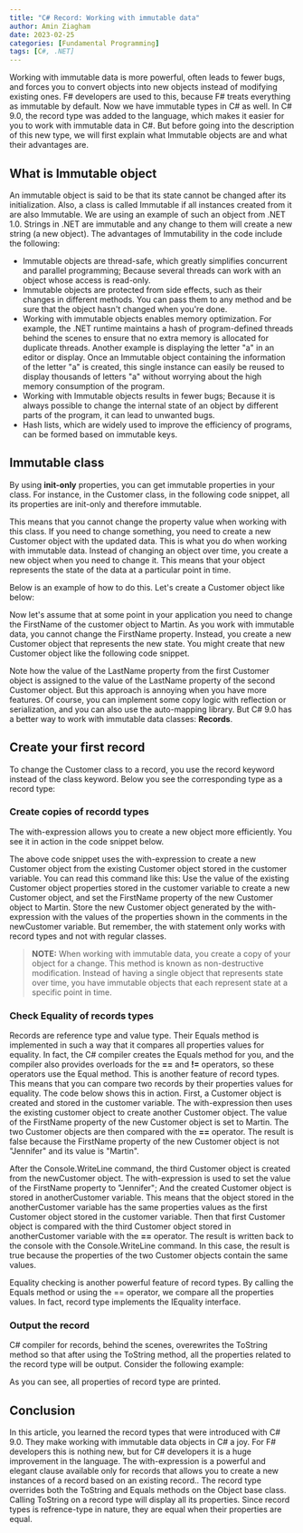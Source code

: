 ```yaml
---
title: "C# Record: Working with immutable data"
author: Amin Ziagham
date: 2023-02-25
categories: [Fundamental Programming]
tags: [C#, .NET]
---
```


Working with immutable data is more powerful, often leads to fewer bugs, and forces you to convert objects into new objects instead of modifying existing ones. F# developers are used to this, because F# treats everything as immutable by default. Now we have immutable types in C# as well. In C# 9.0, the record type was added to the language, which makes it easier for you to work with immutable data in C#. But before going into the description of this new type, we will first explain what Immutable objects are and what their advantages are.

## What is Immutable object
An immutable object is said to be that its state cannot be changed after its initialization. Also, a class is called Immutable if all instances created from it are also Immutable. We are using an example of such an object from .NET 1.0. Strings in .NET are immutable and any change to them will create a new string (a new object). The advantages of Immutability in the code include the following:

- Immutable objects are thread-safe, which greatly simplifies concurrent and parallel programming; Because several threads can work with an object whose access is read-only.
- Immutable objects are protected from side effects, such as their changes in different methods. You can pass them to any method and be sure that the object hasn't changed when you're done.
- Working with immutable objects enables memory optimization. For example, the .NET runtime maintains a hash of program-defined threads behind the scenes to ensure that no extra memory is allocated for duplicate threads. Another example is displaying the letter "a" in an editor or display. Once an Immutable object containing the information of the letter "a" is created, this single instance can easily be reused to display thousands of letters "a" without worrying about the high memory consumption of the program.
- Working with Immutable objects results in fewer bugs; Because it is always possible to change the internal state of an object by different parts of the program, it can lead to unwanted bugs.
- Hash lists, which are widely used to improve the efficiency of programs, can be formed based on immutable keys.

## Immutable class
By using **init-only** properties, you can get immutable properties in your class. For instance, in the Customer class, in the following code snippet, all its properties are init-only and therefore immutable. 
<script src="https://gist.github.com/ziagham/ac03e8a83a07dcba167313f6c54f4333.js"></script>
This means that you cannot change the property value when working with this class. If you need to change something, you need to create a new Customer object with the updated data. This is what you do when working with immutable data. Instead of changing an object over time, you create a new object when you need to change it. This means that your object represents the state of the data at a particular point in time.

Below is an example of how to do this. Let's create a Customer object like below:
<script src="https://gist.github.com/ziagham/f9a2436cbb6742f9aa5a35ce4f1dbd93.js"></script>
Now let's assume that at some point in your application you need to change the FirstName of the customer object to Martin. As you work with immutable data, you cannot change the FirstName property. Instead, you create a new Customer object that represents the new state. You might create that new Customer object like the following code snippet. 
<script src="https://gist.github.com/ziagham/c64ff8f03844a87db4420c5e78644b70.js"></script>
Note how the value of the LastName property from the first Customer object is assigned to the value of the LastName property of the second Customer object. But this approach is annoying when you have more features. Of course, you can implement some copy logic with reflection or serialization, and you can also use the auto-mapping library. But C# 9.0 has a better way to work with immutable data classes: **Records**.

## Create your first record
To change the Customer class to a record, you use the record keyword instead of the class keyword. Below you see the corresponding type as a record type:
<script src="https://gist.github.com/ziagham/f35f21e52cdba43bf68f7ccb61fef753.js"></script>

### Create copies of recordd types
The with-expression allows you to create a new object more efficiently. You see it in action in the code snippet below.
<script src="https://gist.github.com/ziagham/45b47430da8061f897ff9e73e6fff598.js"></script>
The above code snippet uses the with-expression to create a new Customer object from the existing Customer object stored in the customer variable. You can read this command like this: Use the value of the existing Customer object properties stored in the customer variable to create a new Customer object, and set the FirstName property of the new Customer object to Martin. Store the new Customer object generated by the with-expression with the values of the properties shown in the comments in the newCustomer variable. But remember, the with statement only works with record types and not with regular classes.

<blockquote class="yellow">
<b>NOTE:</b> When working with immutable data, you create a copy of your object for a change. This method is known as non-destructive modification. Instead of having a single object that represents state over time, you have immutable objects that each represent state at a specific point in time.
</blockquote>

### Check Equality of records types
Records are reference type and value type. Their Equals method is implemented in such a way that it compares all properties values for equality. In fact, the C# compiler creates the Equals method for you, and the compiler also provides overloads for the **==** and **!=** operators, so these operators use the Equal method. This is another feature of record types. This means that you can compare two records by their properties values for equality. The code below shows this in action. First, a Customer object is created and stored in the customer variable. The with-expression then uses the existing customer object to create another Customer object. The value of the FirstName property of the new Customer object is set to Martin. The two Customer objects are then compared with the **==** operator. The result is false because the FirstName property of the new Customer object is not "Jennifer" and its value is "Martin".
<script src="https://gist.github.com/ziagham/ff5415009f3496eabc0379bb129b43a7.js"></script>
After the Console.WriteLine command, the third Customer object is created from the newCustomer object. The with-expression is used to set the value of the FirstName property to "Jennifer"; And the created Customer object is stored in anotherCustomer variable. This means that the object stored in the anotherCustomer variable has the same properties values as the first Customer object stored in the customer variable. Then that first Customer object is compared with the third Customer object stored in anotherCustomer variable with the **==** operator. The result is written back to the console with the Console.WriteLine command. In this case, the result is true because the properties of the two Customer objects contain the same values.

Equality checking is another powerful feature of record types. By calling the Equals method or using the == operator, we compare all the properties values. In fact, record type implements the IEquality<T> interface.

### Output the record
C# compiler for records, behind the scenes, overewrites the ToString method so that after using the ToString method, all the properties related to the record type will be output. Consider the following example:
<script src="https://gist.github.com/ziagham/e9b2ced65c57cf7cdcb416cb52130321.js"></script>
As you can see, all properties of record type are printed.

## Conclusion
In this article, you learned the record types that were introduced with C# 9.0. They make working with immutable data objects in C# a joy. For F# developers this is nothing new, but for C# developers it is a huge improvement in the language. The with-expression is a powerful and elegant clause available only for records that allows you to create a new instances of a record based on an existing record.. The record type overrides both the ToString and Equals methods on the Object base class. Calling ToString on a record type will display all its properties. Since record types is refrence-type in nature, they are equal when their properties are equal.